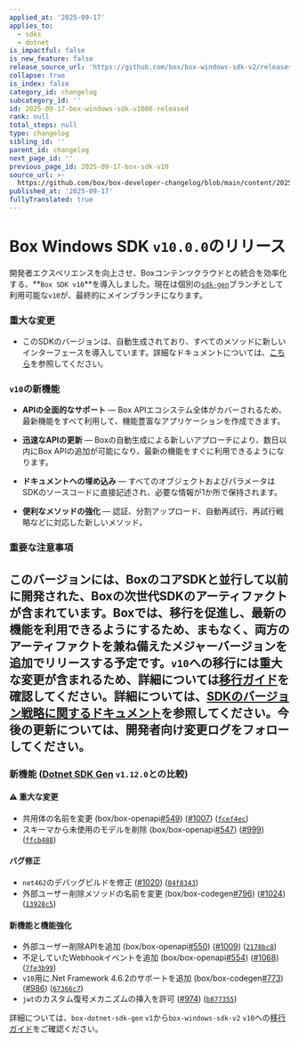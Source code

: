 ```yaml
---
applied_at: '2025-09-17'
applies_to:
  - sdks
  - dotnet
is_impactful: false
is_new_feature: false
release_source_url: 'https://github.com/box/box-windows-sdk-v2/releases/tag/v10.0.0'
collapse: true
is_index: false
category_id: changelog
subcategory_id: ''
id: 2025-09-17-box-windows-sdk-v1000-released
rank: null
total_steps: null
type: changelog
sibling_id: ''
parent_id: changelog
next_page_id: ''
previous_page_id: 2025-09-17-box-sdk-v10
source_url: >-
  https://github.com/box/box-developer-changelog/blob/main/content/2025/09-17-box-windows-sdk-v1000-released.md
published_at: '2025-09-17'
fullyTranslated: true
---
```

# Box Windows SDK `v10.0.0`のリリース

開発者エクスペリエンスを向上させ、Boxコンテンツクラウドとの統合を効率化する、**`Box SDK v10`**を導入しました。現在は個別の[`sdk-gen`][1]ブランチとして利用可能な`v10`が、最終的にメインブランチになります。

### 重大な変更

* このSDKのバージョンは、自動生成されており、すべてのメソッドに新しいインターフェースを導入しています。詳細なドキュメントについては、[こちら][2]を参照してください。

### `v10`の新機能

* **APIの全面的なサポート** — Box APIエコシステム全体がカバーされるため、最新機能をすべて利用して、機能豊富なアプリケーションを作成できます。

* **迅速なAPIの更新** — Boxの自動生成による新しいアプローチにより、数日以内にBox APIの追加が可能になり、最新の機能をすぐに利用できるようになります。

* **ドキュメントへの埋め込み** — すべてのオブジェクトおよびパラメータはSDKのソースコードに直接記述され、必要な情報が1か所で保持されます。

* **便利なメソッドの強化** — 認証、分割アップロード、自動再試行、再試行戦略などに対応した新しいメソッド。

### 重要な注意事項

このバージョンには、BoxのコアSDKと並行して以前に開発された、Boxの次世代SDKのアーティファクトが含まれています。Boxでは、移行を促進し、最新の機能を利用できるようにするため、まもなく、両方のアーティファクトを兼ね備えたメジャーバージョンを追加でリリースする予定です。`v10`への移行には重大な変更が含まれるため、詳細については[移行ガイド][3]を確認してください。詳細については、[SDKのバージョン戦略に関するドキュメント][4]を参照してください。今後の更新については、開発者向け変更ログをフォローしてください。
---
### 新機能 ([Dotnet SDK Gen][5] `v1.12.0`との比較)

#### ⚠ 重大な変更

* 共用体の名前を変更 (box/box-openapi[#549][6]) ([#1007][7]) ([`fcef4ec`][8])
* スキーマから未使用のモデルを削除 (box/box-openapi[#547][9]) ([#999][10]) ([`ffcb488`][11])

#### バグ修正

* `net462`のデバッグビルドを修正 ([#1020][12]) ([`04f8343`][13])
* 外部ユーザー削除メソッドの名前を変更 (box/box-codegen[#796][14]) ([#1024][15]) ([`13928c5`][16])

#### 新機能と機能強化

* 外部ユーザー削除APIを追加 (box/box-openapi[#550][17]) ([#1009][18]) ([`2178bc8`][19])
* 不足していたWebhookイベントを追加 (box/box-openapi[#554][20]) ([#1068][21]) ([`7fe3b99`][22])
* `v10`用に.Net Framework 4.6.2のサポートを追加 (box/box-codegen[#773][23]) ([#986][24]) ([`67366c7`][25])
* `jwt`のカスタム復号メカニズムの挿入を許可 ([#974][26]) ([`b877355`][27])

詳細については、`box-dotnet-sdk-gen` `v1`から`box-windows-sdk-v2` `v10`への[移行ガイド][28]をご確認ください。

[1]: https://github.com/box/box-windows-sdk-v2/tree/sdk-gen

[2]: https://github.com/box/box-windows-sdk-v2/tree/sdk-gen/docs

[3]: https://github.com/box/box-windows-sdk-v2/blob/sdk-gen/migration-guides/from-v5-to-v10.md

[4]: https://developer.box.com/guides/tooling/sdks/sdk-versioning/

[5]: https://github.com/box/box-dotnet-sdk-gen

[6]: https://github.com/box/box-windows-sdk-v2/issues/549

[7]: https://github.com/box/box-windows-sdk-v2/issues/1007

[8]: https://github.com/box/box-windows-sdk-v2/commit/fcef4ecab38435fb4a79e2db8fcf2c5ad931986b

[9]: https://github.com/box/box-windows-sdk-v2/issues/547

[10]: https://github.com/box/box-windows-sdk-v2/issues/999

[11]: https://github.com/box/box-windows-sdk-v2/commit/ffcb4888e6ad52f10028f92c49b5d919cb1ac620

[12]: https://github.com/box/box-windows-sdk-v2/issues/1020

[13]: https://github.com/box/box-windows-sdk-v2/commit/04f8343c200e45ebe65bd29f03f55a44e76bcbde

[14]: https://github.com/box/box-windows-sdk-v2/issues/796

[15]: https://github.com/box/box-windows-sdk-v2/issues/1024

[16]: https://github.com/box/box-windows-sdk-v2/commit/13928c559bd3e97d060c48997b05ca384333d03d

[17]: https://github.com/box/box-windows-sdk-v2/issues/550

[18]: https://github.com/box/box-windows-sdk-v2/issues/1009

[19]: https://github.com/box/box-windows-sdk-v2/commit/2178bc87c8b724598616e99f0a528c7b21ff12c6

[20]: https://github.com/box/box-windows-sdk-v2/issues/554

[21]: https://github.com/box/box-windows-sdk-v2/issues/1068

[22]: https://github.com/box/box-windows-sdk-v2/commit/7fe3b99cae1cf5be9ad3ec7bec54c97f198fd8c7

[23]: https://github.com/box/box-windows-sdk-v2/issues/773

[24]: https://github.com/box/box-windows-sdk-v2/issues/986

[25]: https://github.com/box/box-windows-sdk-v2/commit/67366c7274faa5c758490d393605c76220aa6a79

[26]: https://github.com/box/box-windows-sdk-v2/issues/974

[27]: https://github.com/box/box-windows-sdk-v2/commit/b877355493b60dc6f9c1a576927d6e0c62ec27f3

[28]: https://github.com/box/box-windows-sdk-v2/blob/sdk-gen/migration-guides/from-dotnet-sdk-gen-v1-to-box-windows-sdk-v10.md
